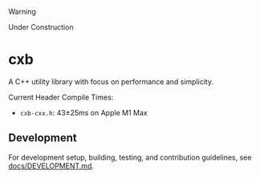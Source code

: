 > [!WARNING]  
> Under Construction

# cxb

A C++ utility library with focus on performance and simplicity.

Current Header Compile Times:
* `cxb-cxx.h`: 43±25ms on Apple M1 Max

## Development

For development setup, building, testing, and contribution guidelines, see [docs/DEVELOPMENT.md](docs/DEVELOPMENT.md).
